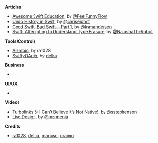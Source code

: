 
**Articles**

* [Awesome Swift Education](https://github.com/hsavit1/Awesome-Swift-Education), by [@FeelFunnyFlow](https://twitter.com/FeelFunnyFlow)
* [Undo History in Swift](http://chris.eidhof.nl/post/undo-history-in-swift/), by [@chriseidhof](https://twitter.com/chriseidhof)
* [Good Swift, Bad Swift — Part 1](https://medium.com/@ksmandersen/good-swift-bad-swift-part-1-f58f71da3575), by [@ksmandersen](https://twitter.com/ksmandersen)
* [Swift: Attempting to Understand Type Erasure](https://www.natashatherobot.com/swift-type-erasure/), by [@NatashaTheRobot](https://twitter.com/NatashaTheRobot)


**Tools/Controls**

* [Alembic](https://github.com/ra1028/Alembic), by ra1028
* [SwiftyOAuth](https://github.com/delba/SwiftyOAuth), by [delba](https://github.com/delba)

**Business**

*

**UI/UX**

*

**Videos**

* [Turbolinks 5: I Can’t Believe It’s Not Native!](https://www.youtube.com/watch?v=SWEts0rlezA), by [@sstephenson](https://twitter.com/sstephenson)
* [Live Design](https://realm.io/news/tryswift-maxim-cramer-live-design/), by [@mennenia](https://twitter.com/mennenia)

**Credits**

* [ra1028](https://github.com/ra1028), [delba](https://github.com/delba), [mariusc](https://github.com/mariusc), [uraimo](https://github.com/uraimo)
